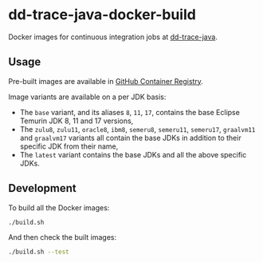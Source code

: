 
# dd-trace-java-docker-build

Docker images for continuous integration jobs at [dd-trace-java](https://github.com/datadog/dd-trace-java).

## Usage

Pre-built images are available in [GitHub Container Registry](https://github.com/DataDog/dd-trace-java-docker-build/pkgs/container/dd-trace-java-docker-build).

Image variants are available on a per JDK basis:
- The `base` variant, and its aliases `8`, `11`, `17`, contains the base Eclipse Temurin JDK 8, 11 and 17 versions,
- The `zulu8`, `zulu11`, `oracle8`, `ibm8`, `semeru8`, `semeru11`, `semeru17`, `graalvm11` and `graalvm17` variants all contain the base JDKs in addition to their specific JDK from their name,
- The `latest` variant contains the base JDKs and all the above specific JDKs.

## Development

To build all the Docker images:

```bash
./build.sh
```

And then check the built images:

```bash
./build.sh --test
```
